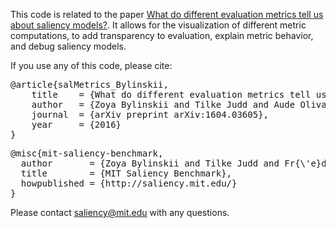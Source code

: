 This code is related to the paper [What do different evaluation metrics tell us about saliency models?](http://arxiv.org/abs/1604.03605). It allows for the visualization of different metric computations, to add transparency to evaluation, explain metric behavior, and debug saliency models.

If you use any of this code, please cite: 

<pre>
@article{salMetrics_Bylinskii,
    title    = {What do different evaluation metrics tell us about saliency models?},
    author   = {Zoya Bylinskii and Tilke Judd and Aude Oliva and Antonio Torralba and Fr{\'e}do Durand},
    journal  = {arXiv preprint arXiv:1604.03605},
    year     = {2016}
}
</pre>

<pre>
@misc{mit-saliency-benchmark,
  author       = {Zoya Bylinskii and Tilke Judd and Fr{\'e}do Durand and Aude Oliva and Antonio Torralba},
  title        = {MIT Saliency Benchmark},
  howpublished = {http://saliency.mit.edu/}
}
</pre>

Please contact saliency@mit.edu with any questions.
 
